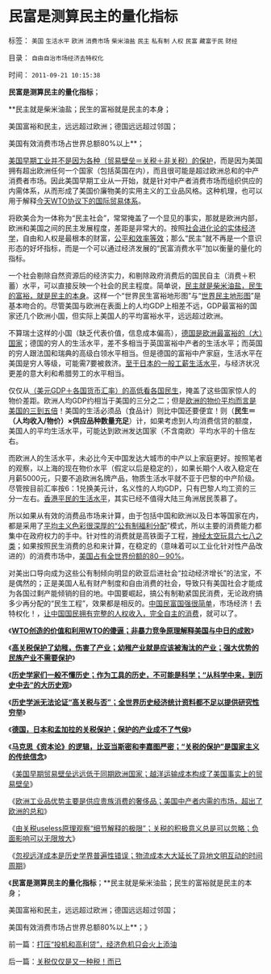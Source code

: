 # 民富是测算民主的量化指标

标签： `美国` `生活水平` `欧洲` `消费市场` `柴米油盐` `民主` `私有制` `人权` `民富` `藏富于民` `财经` 

目录： `自由自治市场经济去特权化`

时间： `2011-09-21 10:15:38`

**民富是测算民主的量化指标**；

**民主就是柴米油盐；民生的富裕就是民主的本身；

美国富裕和民主，远远超过欧洲；德国远远超过邻国；

美国有效消费市场占世界总额80%以上**；

[美国早期工业并不是因为各种（贸易壁垒＝关税＋非关税）的保护](../../../2011/5/22/美国南方的（黑奴＋植棉业）是发达的特异型经济.md)，而是因为美国拥有超出欧洲任何一个国家（包括英国在内），而且很可能是超过欧洲总和的中产消费者市场。因此美国早期工业从一开始，就是针对中产者消费市场而组织供应的内需体系，从而形成了美国价廉物美的实用主义的工业品风格。这种机理，也可以用于解释[今天WTO协议下的国际贸易体系](../../../2011/1/20/富美国买生活品，穷中国买奢侈品.md)。

将欧美合为一体称为“民主社会”，常常掩盖了一个显见的事实，那就是欧洲内部，欧洲和美国之间的民主发展程度，差距是非常大的。按照[社会进化论的实体经济学](../../../2011/2/16/实体经济学和历史学都是研究人类行为的科学.md)，自由和人权是最根本的财富，[公平和效率等效](../../../2009/1/29/平均主义、社会公平和效率，及社会利益博羿.md)；那么“民主”就不再是一个意识形态的好坏指标，而是一个可以通过经济发展的“民富消费水平”加以衡量的量化的指标。

一个社会剔除自然资源后的经济实力，和剔除政府消费后的国民自主（消费＋积蓄）水平，可以直接反映一个社会的民主程度。简单说，[民主就是柴米油盐，民生的富裕，就是民主的本身](../../../2010/9/15/民主就是民生！天生就是柴米油盐.md)。这样一个“世界民生富裕地形图”与“[世界民主地形图](../../../2011/8/13/中国在世界上相对民主和开明.md)”是基本吻合的。尽管美国与欧洲在表面上的人均GDP上相差不远，GDP最富裕的国家还几个欧洲小国，但实际上美国人的平均富裕水平，远远超过欧洲。

不算瑞士这样的小国（缺乏代表价值，信息成本偏高），[德国是欧洲最富裕的（大）国家](../../../2011/6/29/德国模式最值得中国参考.md)；德国的穷人的生活水平，差不多相当于英国富裕中产者的生活水平；而英国的穷人跟法国和瑞典的高级白领水平相当。但是德国的富裕中产家庭，生活水平在美国是穷人等级，可能需7要被救济。[至于日本的一般工薪生活水平](../../../2011/1/6/日本传统文化拖了日本经济的后腿.md)，与经济状况更差的意大利和希腊劳工的水平相当。

仅仅从[（美元GDP＋各国货币汇率）的高低看各国民生](http://hi.baidu.com/darthchn/blog/item/36936ecb167ce64bf31fe743.html)，掩盖了这些国家惊人的物价差距。欧洲人均GDP约相当于美国的三分之二；但是[欧洲的物价平均而言是美国的三到五倍](../../../2011/6/28/北欧模式不是经济学命题.md)！美国的生活必须品（食品计）则比中国还要便宜！则（**民生＝（人均收入/物价）×供应品种数量充足**）计，如果考虑到人均消费信贷的额度，美国人的平均生活水平，可能达到欧洲发达国家（不含南欧）平均水平的十倍左右。

而欧洲人的生活水平，未必比今天中国发达大城市的中产以上家庭更好。按照笔者的观察，以上海的现在物价水平（假定以后是稳定的），如果长期个人收入稳定在月薪5000元，只要不追欧洲名牌产品，物质生活水平就不亚于巴黎的中产阶级。尽管按目前汇率按6：1兑换美元计，名义性的人均GDP，只有巴黎人均工资的三分一左右。[香港平民的生活水平](../../../2010/3/30/中国人好赌的原因.md)，其实已经不值得大陆三角洲居民羡慕了。

所以如果从有效的消费品市场来计算，由于包括中国和欧洲以及日本等国家在内，都是采用了[平均主义色彩很深厚的“公有制福利分配](../../../2009/2/7/“不患贫而患不均”是伪公平，是特权化，社会等级化.md)”模式，所以主要的消费能力都集中在政府权力的手中。针对性的消费就是高铁面子工程，[神经太空玩具六七八之类](../../../2008/9/27/人类向太空移民的前提条件是市场需求.md)；如果按照民生消费的总和来计算，在稳定的（意味着可以工业化针对性产品改进的）的消费市场中，[美国占有全世界份额的80－90%](../../../2011/1/21/美国是有史以来最有油水的“帝国”.md)。

对美出口导向成为这些公有制倾向明显的欧亚后进社会“拉动经济增长”的法宝，不是偶然的；正是美国人私有财产制度和自由消费的社会，导致只有美国社会才能成为各国过剩产能倾销的目的地。中国要崛起，搞公有制勒紧国民消费，无论政府搞多少再分配的“民生工程”，效果都是相反的。[中国民富国强很简单](../../../2009/7/24/人权普世价值观或令传统中国将不国.md)，市场经济！去特权化！，[让中国国民拥有完整的人权收入，完全自主的消费](../../../2010/1/24/人权完整性对国家利益的价值.md)，就可以了。

《[**WTO创造的价值和利用WTO的傻逼；非暴力竞争原理解释美国与中日的成败**](../../../2011/9/17/非暴力竞争原理解释美中日的成败和WTO.md)》

《[**高关税保护了幼稚，伤害了产业；幼稚产业就是应该被淘汰的产业；强大优势的民族产业不需要保护**](../../../2011/9/19/高关税保护了幼稚，伤害了产业.md)》

《[**历史学家们一般不懂历史；作为工具的历史，不可能是科学；“从科学中来，到历史中去”的大历史观**](../../../2011/9/19/历史学家们一般不懂历史；.md)》

《[**历史学派无法论证“高关税与否”；全世界历史经济统计资料都不足以提供研究性穷举**](../../../2011/9/19/历史学派无法证明“高关税是否有用”；.md)》

《[**德国，日本和孟加拉的关税保护；保护的产业成不了气侯**](../../../2011/9/19/德国，日本和孟加拉的关税保护.md)》

《[**马克思《资本论》的逻辑，比亚当斯密和李嘉图严密；“关税的保护”是国家主义的传统信念**](../../../2011/9/19/《资本论》逻辑比亚当斯密和李嘉图严密,和关税保护.md)》

《[美国早期贸易壁垒远远低于同期欧洲国家；越洋运输成本构成了美国事实上的贸易壁垒](../../../2011/9/20/美国早期贸易壁垒远远低于同期欧洲国家.md)》

《[欧洲工业品优势主要是供应贵族消费的奢侈品；美国中产者内需的市场，超出了欧洲的总和](../../../2011/9/20/美国中产者内需的市场，占全世界绝大部分.md)》

《[由关税useless原理观察“细节解释的极限”；关税的积极意义总是可以忽略；负面影响可以无限放大](../../../2011/9/20/关税的积极意义总是可以忽略；负面影响可以无限放大.md)》

《[忽视远洋成本是历史学界普遍性错误；物流成本大大延长了异地文明互动的时间周期](../../../2011/9/20/忽视远洋成本是历史学界普遍错误.md)》

《**民富是测算民主的量化指标**；**民主就是柴米油盐；民生的富裕就是民主的本身；

美国富裕和民主，远远超过欧洲；德国远远超过邻国；

美国有效消费市场占世界总额80%以上**；》



前一篇：[打压“投机和高利贷”，经济危机只会火上添油](../../../2011/9/21/打压“投机和高利贷”，经济危机只会火上添油.md)

后一篇：[关税仅仅是又一种税！而已](../../../2011/9/21/关税仅仅是又一种税！而已.md)